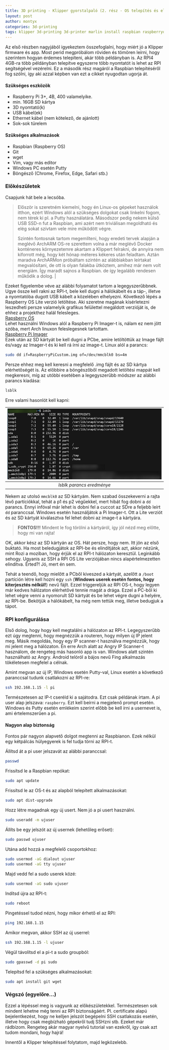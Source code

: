 ```yaml
---
title: 3D printing - Klipper gyorstalpaló (2. rész - OS telepítés és előkészületek)
layout: post
author: montyx
categories: 3d-printing
tags: klipper 3d-printing 3d-printer marlin install raspbian raspberryos
---
```

Az első részben nagyjából igyekeztem összefoglalni, hogy miért jó a Klipper firmware és app. Most perid megpróbálom röviden és tömören leírni, hogy szerintem hogyan érdemes telepíteni, akár több példányban is. Az RPI4 4GB-ra több példányban telepítve egyszerre több nyomtatót is lehet az RPI segítségével vezérelni. Ez a második rész magáról a Raspbian telepítéséről fog szólni, így aki azzal képben van ezt a cikket nyugodtan ugorja át.

#### Szükséges eszközök
- Raspberry Pi 3+, 4B, 400 valamelyike.
- min. 16GB SD kártya
- 3D nyomtató(k)
- USB kábel(ek)
- Ethernet kábel (nem kötelező, de ajánlott)
- Sok-sok türelem
#### Szükséges alkalmazások
- Raspbian (Raspberry OS)
- Git
- wget
- Vim, vagy más editor
- Windows PC esetén Putty
- Böngésző (Chrome, Firefox, Edge, Safari stb.)

### Előkészületek

Csapjunk hát bele a lecsóba.

>Először is szeretném kiemelni, hogy én Linux-os gépeket használok itthon, ezért Windows alól a szükséges dolgokat csak linkelni fogom, nem térek ki pl. a Putty használatára. Másodszor pedig nekem külső USB SSD-n fut a Raspbian, ami azért nem triviálisan megoldható és elég sokat szívtam vele mire működött végre.
>
> Szintén fontosnak tartom megemlíteni, hogy eredeti tervek alapján a meglévő ArchARM OS-re szerettem volna a már meglévő Docker konténeres környezetemre akartam a Klippert felrakni, de annyira nem kiforrott még, hogy két hónap méteres kékeres után feladtam. Aztán maradva ArchARMon próbáltam szintén az alábbiakban leírtakat megvalósítani, de ott is olyan falakba ütköztem, amihez már nem volt energiám. Így maradt sajnos a Raspbian. de így legalább rendesen működik a dolog. |

Ezeket figyelembe véve az alábbi folyamatot tartom a legegyszerűbbnek. Ugye össze kell rakni az RPI-t, bele kell dugni a hálókábelt és a táp-, illetve a nyomtatóba dugott USB kábelt a közelében elhelyezni. Következő lépés a Raspberry OS Lite verzió letöltése. Aki szeretne magának kísérletezni leszedheti persze valamelyik grafikus felülettel megáldott verzióját is, de ehhez a projekthez halál felesleges.  
[Rapsberry OS](https://www.raspberrypi.com/software/operating-systems/)  
Lehet használni Windows alól a Raspberry Pi Imager-t is, nálam ez nem jött szóba, mert Arch linuxon feleslegesnek tartottam.  
[Raspberry Pi Imager](https://www.raspberrypi.com/software/)  
Ezek után az SD kártyát be kell dugni a PCbe, amire letöltöttük az Image fájlt és/vagy az Imager-t és ki kell rá írni az image-t. Linux alól a parancs:
```bash
sudo dd if=RaspberryPiCustom.img of=/dev/mmcblk0 bs=4m
```
Persze ehhez meg kell keresni a megfelelő .img fájlt és az SD kártya elérhetőségét is. Az előbbire a böngészőből megadott letöltési mappát kell megkeresni, míg az utóbbi esetében a legegyszerűbb módszer az alábbi parancs kiadása:
```bash
lsblk
```
Erre valami hasonlót kell kapni:

| ![lsblk eredménye](/docs/assets/lsblk.png) | 
|:--:| 
| *lsblk parancs eredménye* |

Nekem az utolsó `mmcblk0` az SD kártyám. Nem szabad összekeverni a rajta lévő partíciókkal, tehát a p1 és p2 végűekkel, mert hibát fog dobni a `dd` parancs. Ennyi infóval már lehet is dobni fel a cuccot az SDre a feljebb leírt `dd` paranccsal. Windows esetén használjátok a Pi Imager-t. Ott a Lite verziót és az SD kártyát kiválasztva fel lehet dobni az image-t a kártyára.

> **FONTOS!!!** Mindent le fog törölni a kártyáról, így jól nézd meg előtte, hogy mi van rajta!

OK, akkor kész az SD kártyán az OS. Hát persze, hogy nem. Itt jön az első buktató. Ha most beledugjátok az RPI-be és elindítjátok azt, akkor nézünk, mint Rozi a moziban, hogy érjük el az RPI-t hálózaton keresztül. Leginkább sehogy. Ugyanis az SSH a RPI OS Lite verziójában nincs alapértelmezetten elindítva. Érted?! Jó, mert én sem.

Tehát a teendő, hogy mielőtt a PCből kiveszed a kártyát, azelőtt a `/boot` partíción létre kell hozni egy `ssh` (**Windows userek esetén fontos, hogy kiterjesztés nélkül!**) nevű fájlt. Ezzel triggereljük az RPI OS-t, hogy legyen már kedves hálózaton elérhetővé tennie magát a drága. Ezzel a PC-ből ki lehet végre venni a nyomorult SD kártyát és be lehet végre dugni a helyére, az RPI-be. Bekötjük a hálókábelt, ha még nem tettük meg, illetve bedugjuk a tápot.

### RPI konfigurálása
Első dolog, hogy hogy kell megtalálni a hálózaton az RPI-t. Legegyszerűbb ezt úgy megtenni, hogy megnézzük a routeren, hogy milyen új IP jelent meg. Másik megoldás, hogy egy IP scanner-t használva megnézzük, hogy mi jelent meg a hálózaton. Én erre Arch alatt az Angry IP Scanner-t használom, de rengeteg más hasonló app is van. Windows alatt szintén használható az Angry. Android telóról a bájos nevű Fing alkalmazás tökéletesen megfelel a célnak.

Amint megvan az új IP, Windows esetén Putty-val, Linux esetén a következő paranccsal tudunk csatlakozni az RPI-re:
```bash
ssh 192.168.1.15 -l pi
```
Természetesen az IP-t cseréld ki a sajátodra. Ezt csak példának írtam. A pi user alap jelszava: `raspberry`. Ezt kell beírni a megjelenő prompt esetén. Windows és Putty esetén emlékeim szerint előbb be kell írni a usernevet is, ami értelemszerűen a pi.

#### Nagyon alap biztonság
Fontos pár nagyon alapvető dolgot megtenni az Raspbianon. Ezek nélkül egy kétpálcás hülyegyerek is fel tudja törni az RPI-t.

Állítsd át a pi user jelszavát az alábbi paranccsal:
```bash
passwd
```
Frissítsd le a Raspbian repókat:
```bash
sudo apt update
```
Frissítsd le az OS-t és az alapból telepített alkalmazásokat:
```bash
sudo apt dist-upgrade
```
Hozz létre magadnak egy új usert. Nem jó a pi usert használni.
```bash
sudo useradd -m ujuser
```
Állíts be egy jelszót az új usernek (lehetőleg erőset):
```bash
sudo passwd ujuser
```
Utána add hozzá a megfelelő csoportokhoz:
```bash
sudo usermod -aG dialout ujuser
sudo usermod -aG tty ujuser
```
Majd vedd fel a sudo userek közé:
```bash
sudo usermod -aG sudo ujuser
```
Indítsd újra az RPI-t:
```bash
sudo reboot
```
Pingetéssel tudod nézni, hogy mikor érhető el az RPI:
```bash
ping 192.168.1.15
```
Amikor megvan, akkor SSH az új userrel:
```bash
ssh 192.168.1.15 -l ujuser
```
Végül távolítsd el a pi-t a sudo groupból:
```bash
sudo gpasswd -d pi sudo
```
Telepítsd fel a szükséges alkalmazásokat:
```bash
sudo apt install git wget
```
### Végszó (egyelőre...)
Ezzel a lépéssel meg is vagyunk az előkészületekkel. Természetesen sok mindent lehetne még tenni az RPI biztonságáért. Pl. certificate alapú bejelentkezést, hogy ne kelljen jelszót begépelni SSH csatlakozás esetén, illetve hogy csak megbízható gépekről tudj SSHzni stb. Ezeket már rádbízom. Rengeteg akár magyar nyelvű tutorial van ezekről, így csak azt tudom mondani, hogy hajrá!

Innentől a Klipper telepítéssel folytatom, majd legközelebb.